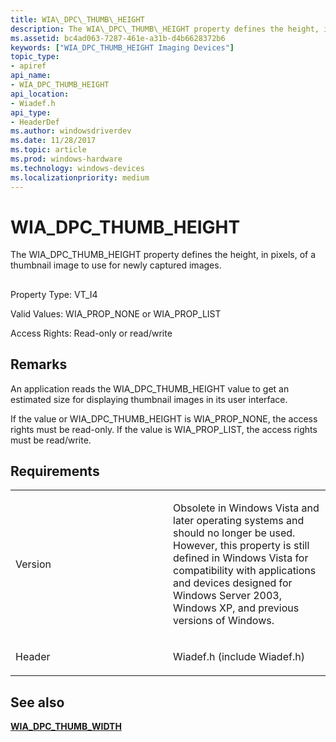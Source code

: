 ```yaml
---
title: WIA\_DPC\_THUMB\_HEIGHT
description: The WIA\_DPC\_THUMB\_HEIGHT property defines the height, in pixels, of a thumbnail image to use for newly captured images.
ms.assetid: bc4ad063-7287-461e-a31b-d4b6628372b6
keywords: ["WIA_DPC_THUMB_HEIGHT Imaging Devices"]
topic_type:
- apiref
api_name:
- WIA_DPC_THUMB_HEIGHT
api_location:
- Wiadef.h
api_type:
- HeaderDef
ms.author: windowsdriverdev
ms.date: 11/28/2017
ms.topic: article
ms.prod: windows-hardware
ms.technology: windows-devices
ms.localizationpriority: medium
---
```


# WIA\_DPC\_THUMB\_HEIGHT


The WIA\_DPC\_THUMB\_HEIGHT property defines the height, in pixels, of a thumbnail image to use for newly captured images.

## <span id="ddk_wia_dpc_thumb_height_si"></span><span id="DDK_WIA_DPC_THUMB_HEIGHT_SI"></span>


Property Type: VT\_I4

Valid Values: WIA\_PROP\_NONE or WIA\_PROP\_LIST

Access Rights: Read-only or read/write

Remarks
-------

An application reads the WIA\_DPC\_THUMB\_HEIGHT value to get an estimated size for displaying thumbnail images in its user interface.

If the value or WIA\_DPC\_THUMB\_HEIGHT is WIA\_PROP\_NONE, the access rights must be read-only. If the value is WIA\_PROP\_LIST, the access rights must be read/write.

Requirements
------------

<table>
<colgroup>
<col width="50%" />
<col width="50%" />
</colgroup>
<tbody>
<tr class="odd">
<td><p>Version</p></td>
<td><p>Obsolete in Windows Vista and later operating systems and should no longer be used. However, this property is still defined in Windows Vista for compatibility with applications and devices designed for Windows Server 2003, Windows XP, and previous versions of Windows.</p></td>
</tr>
<tr class="even">
<td><p>Header</p></td>
<td>Wiadef.h (include Wiadef.h)</td>
</tr>
</tbody>
</table>

## <span id="see_also"></span>See also


[**WIA\_DPC\_THUMB\_WIDTH**](wia-dpc-thumb-width.md)

 

 






